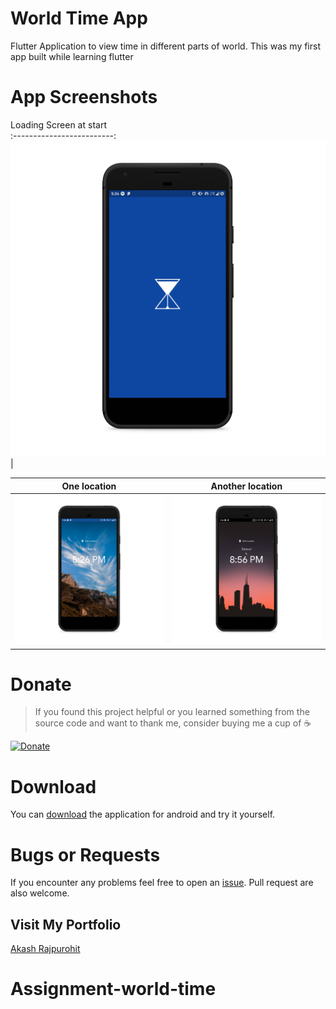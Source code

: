 # World Time App

Flutter Application to view time in different parts of world. This was my first app built while learning flutter

# App Screenshots

Loading Screen at start                
:-------------------------:
![Main Screen](./mockups/loader.png)  |

One location               |  Another location
:-------------------------:|:-------------------------:
![Screen One](./mockups/screen-one.png)  |  ![Screen Two](./mockups/screen-two.png)

# Donate
> If you found this project helpful or you learned something from the source code and want to thank me, consider buying me a cup of :coffee:

[![Donate](https://img.shields.io/badge/Donate-PayPal-green.svg)](https://www.paypal.me/RajpurohitAkash)

# Download
You can [download](https://github.com/AkashRajpurohit/World_Time_App/releases/download/v1.0/app-arm64-v8a-release.apk) the application for android and try it yourself.

# Bugs or Requests

If you encounter any problems feel free to open an [issue](https://github.com/AkashRajpurohit/World_Time_App/issues/new). Pull request are also welcome.

## Visit My Portfolio
[Akash Rajpurohit](https://akashrajpurohit.cf)
# Assignment-world-time
